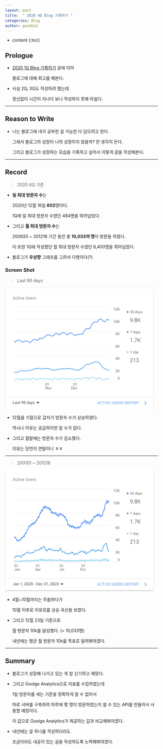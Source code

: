 ```yaml
---
layout: post
title:  " 2020 4Q Blog 기록하기 "
categories: Blog
author: goodGid
---
```

* content
{:toc}

## Prologue

* [2020 1Q Blog 기록하기]({{site.url}}/2020-1Q-Blog/) 글에 이어 

  블로그에 대해 회고를 해본다.

* 사실 2Q, 3Q도 작성하려 했는데

  정신없이 시간이 지나다 보니 작성하지 못해 아쉽다.



---

## Reason to Write

* 나는 블로그에 내가 공부한 걸 가능한 다 담으려고 한다.

  그래서 블로그의 성장이 나의 성장이지 않을까? 란 생각이 든다.

  그리고 블로그가 성장하는 모습을 기록하고 싶어서 이렇게 글을 작성해본다.


---



## Record

> 2020 4Q 기준 

* **일 최대 방문자 수**는

  2020년 12월 16일 **602**명이다.

  1Q에 일 최대 방문자 수였던 484명을 뛰어넘었다.

* 그리고 **월 최대 방문자 수**는

  200920 ~ 201218 기간 동안 총 **10,033여 명**이 방문을 하였다.

  이 또한 1Q에 작성했던 월 최대 방문자 수였던 8,400명을 뛰어넘었다.

* 블로그가 **우상향** 그래프를 그려서 다행이다(?)



### Screen Shot

> Last 90 days

![](/assets/img/blog/2020-4Q-Blog_1.png)

* 12월을 기점으로 갑자기 방문자 수가 상승하였다.

  역시나 이유는 궁금하지만 알 수가 없다. 

* 그리고 월말에는 방문자 수가 감소했다.

  이유는 당연히 연말이니 ㅎㅎ 


---


> 200101 ~ 201218

![](/assets/img/blog/2020-4Q-Blog_2.png)

* 4월~10월까지는 주춤하다가 

  10월 이후로 이유모를 상승 곡선을 보였다.

* 그리고 12월 23일 기준으로 

  월 방문자 10k를 달성했다. (= 10,033명)

  내년에는 평균 월 방문자 10k를 목표로 달려봐야겠다.

---

## Summary

* 블로그가 성장해 나가고 있는 게 참 신기하고 재밌다.

* 그리고 Goolge Analytics으로 지표를 수집하였는데 

  1일 방문자를 세는 기준을 정확하게 알 수 없어서

  따로 서버를 구축하여 하루에 몇 명이 방문하였는지 셀 수 있는 API를 만들어서 사용할 예정이다.

  이 값으로 Goolge Analytics가 제공하는 값과 비교해봐야겠다.

* 내년에는 글 하나를 작성하더라도 

  조금이라도 내공이 있는 글을 작성하도록 노력해봐야겠다.